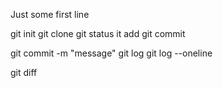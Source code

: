 Just some first line

git init
git clone
git status
it add <FILE>
git commit


git commit -m "message" 
git log
git log --oneline

git diff
